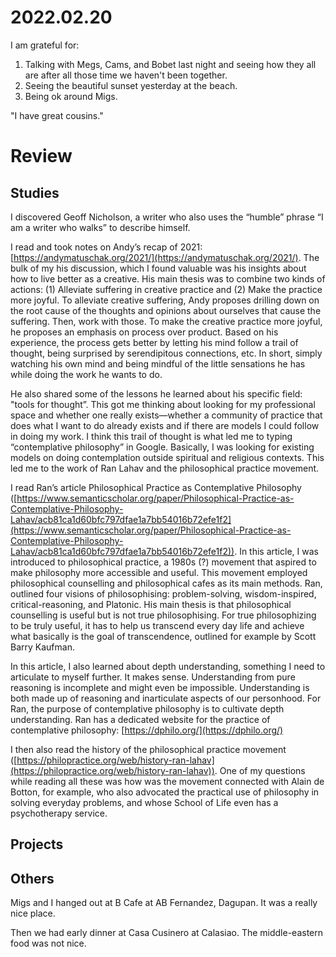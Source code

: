 # 2022.02.20

I am grateful for:

1. Talking with Megs, Cams, and Bobet last night and seeing how they all are after all those time we haven't been together.
2. Seeing the beautiful sunset yesterday at the beach.
3. Being ok around Migs.

"I have great cousins."

# Review

## Studies

I discovered Geoff Nicholson, a writer who also uses the “humble” phrase “I am a writer who walks” to describe himself.

I read and took notes on Andy’s recap of 2021: [https://andymatuschak.org/2021/](https://andymatuschak.org/2021/). The bulk of my his discussion, which I found valuable was his insights about how to live better as a creative. His main thesis was to combine two kinds of actions: (1) Alleviate suffering in creative practice and (2) Make the practice more joyful. To alleviate creative suffering, Andy proposes drilling down on the root cause of the thoughts and opinions about ourselves that cause the suffering. Then, work with those. To make the creative practice more joyful, he proposes an emphasis on process over product. Based on his experience, the process gets better by letting his mind follow a trail of thought, being surprised by serendipitous connections, etc. In short, simply watching his own mind and being mindful of the little sensations he has while doing the work he wants to do.

He also shared some of the lessons he learned about his specific field: "tools for thought”. This got me thinking about looking for my professional space and whether one really exists—whether a community of practice that does what I want to do already exists and if there are models I could follow in doing my work. I think this trail of thought is what led me to typing “contemplative philosophy” in Google. Basically, I was looking for existing models on doing contemplation outside spiritual and religious contexts. This led me to the work of Ran Lahav and the philosophical practice movement.

I read Ran’s article Philosophical Practice as Contemplative Philosophy ([https://www.semanticscholar.org/paper/Philosophical-Practice-as-Contemplative-Philosophy-Lahav/acb81ca1d60bfc797dfae1a7bb54016b72efe1f2](https://www.semanticscholar.org/paper/Philosophical-Practice-as-Contemplative-Philosophy-Lahav/acb81ca1d60bfc797dfae1a7bb54016b72efe1f2)). In this article, I was introduced to philosophical practice, a 1980s (?) movement that aspired to make philosophy more accessible and useful. This movement employed philosophical counselling and philosophical cafes as its main methods. Ran, outlined four visions of philosophising: problem-solving, wisdom-inspired, critical-reasoning, and Platonic. His main thesis is that  philosophical counselling is useful but is not true philosophising. For true philosophizing to be truly useful, it has to help us transcend every day life and achieve what basically is the goal of transcendence, outlined for example by Scott Barry Kaufman.

In this article, I also learned about depth understanding, something I need to articulate to myself further. It makes sense. Understanding from pure reasoning is incomplete and might even be impossible. Understanding is both made up of reasoning and inarticulate aspects of our personhood. For Ran, the purpose of contemplative philosophy is to cultivate depth understanding. Ran has a dedicated website for the practice of contemplative philosophy: [https://dphilo.org/](https://dphilo.org/)

I then also read the history of the philosophical practice movement ([https://philopractice.org/web/history-ran-lahav](https://philopractice.org/web/history-ran-lahav)). One of my questions while reading all these was how was the movement connected with Alain de Botton, for example, who also advocated the practical use of philosophy in solving everyday problems, and whose School of Life even has a psychotherapy service.

## Projects

## Others

Migs and I hanged out at B Cafe at AB Fernandez, Dagupan. It was a really nice place.

Then we had early dinner at Casa Cusinero at Calasiao. The middle-eastern food was not nice.

